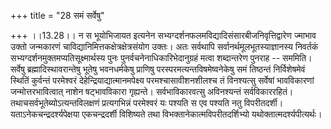 +++
title = "28 समं सर्वेषु"

+++
।।13.28।। न स भूयोभिजायत इत्यनेन
सभ्यग्दर्शनफलमविद्यादिसंसारबीजनिवृत्तिद्वारेण ज्माभाव उक्तो जन्मकारणं
चाविद्यानिमित्तकक्षेत्रक्षेत्रसंयोग उक्तः। अतः सर्वथापि
सर्वानर्थमूलभूतस्याज्ञानस्य निवर्तकं
सभ्यग्दर्शनमुक्तमप्यतिसूक्ष्मार्थस्य पुनः पुनर्वचनेनाधिकारिभेदानुग्रहं
मत्वा शब्दान्तरेण पुनराह -- सममिति। सर्वेषु ब्रह्मादिस्थावरान्तेषु
भूतेषु भवनधर्मकेषु प्राणिषु परस्परमत्यन्तविषमेष्वनेकेषु समं तिष्ठन्तं
निर्विशेषमेवं स्थितिं कुर्वन्तं परमेश्वरं देहेन्द्रियाद्यात्मानमपेक्ष्य
परमश्चासावीशनशीलश्च तं विनश्यत्सु सर्वेषां भावविकारणां
जन्मोत्तरभावित्वात् नाशेन षट्भावविकारा गृह्यन्ते। सर्वभाविकारवत्सु
अविनश्यन्तं सर्वविकाररहितं। तथाचसर्वभूतेब्योऽत्यन्तविलक्षणं
प्रत्यगभिन्नं परमेश्वरं यः पश्यति स एव पश्यति नतु विपरीतदर्शी।
यताऽनेकचन्द्रदर्श्यपेक्षया एकचन्द्रदर्शी विशिष्यते तथा
विभक्तानेकात्मविपरीतदर्शिभ्यो यथोक्तात्मदर्श्यपीत्यर्थः।
